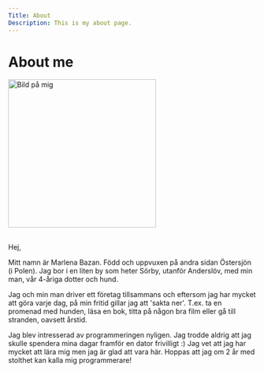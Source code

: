 ```yaml
---
Title: About
Description: This is my about page.
---
```


About me
==========================

<img class="me" src="image/fin_bild.jpeg" height="300" alt="Bild på mig">

<br>Hej,

Mitt namn är Marlena Bazan. Född och uppvuxen på andra sidan Östersjön (i Polen). Jag bor i en liten by som heter Sörby, utanför Anderslöv, med min man, vår 4-åriga dotter och hund.

Jag och min man driver ett företag tillsammans och eftersom jag har mycket att göra varje dag, på min fritid gillar jag att 'sakta ner'. T.ex. ta en promenad med hunden, läsa en bok, titta på någon bra film eller gå till stranden, oavsett årstid.

Jag blev intresserad av programmeringen nyligen. Jag trodde aldrig att jag skulle spendera mina dagar framför en dator frivilligt :) Jag vet att jag har mycket att lära mig men jag är glad att vara här. Hoppas att jag om 2 år med stolthet kan kalla mig programmerare!
